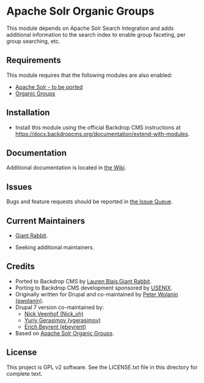 Apache Solr Organic Groups
======================

This module depends on Apache Solr Search Integration and adds additional information to the search index to enable group faceting, per group 
searching, etc.

Requirements
------------

This module requires that the following modules are also enabled:

 * [Apache Solr - to be ported](https://www.drupal.org/project/apachesolr)
 * [Organic Groups](https://backdropcms.org/project/og)

Installation
------------

- Install this module using the official Backdrop CMS instructions at
  https://docs.backdropcms.org/documentation/extend-with-modules.


Documentation
-------------

Additional documentation is located in [the Wiki](https://github.com/backdrop-contrib/apachesolr_og/wiki/Documentation).

Issues 
------

Bugs and feature requests should be reported in [the Issue Queue](https://github.com/backdrop-contrib/apachesolr_og/issues).

Current Maintainers
-------------------

- [Giant Rabbit](https://github.com/giant-rabbit).

- Seeking additional maintainers.

Credits
-------

- Ported to Backdrop CMS by [Lauren Blais](https://github.com/rlblais),[Giant Rabbit](https://github.com/giant-rabbit).
- Porting to Backdrop CMS development sponsored by [USENIX](https://www.usenix.org/).
- Originally written for Drupal and co-maintained by [Peter Wolanin (pwolanin)](https://git.drupalcode.org/pwolanin).
- Drupal 7 version co-maintained by:
  - [Nick Veenhof (Nick_vh)](https://www.drupal.org/u/nick_vh)
  - [Yuriy Gerasimov (ygerasimov)](https://www.drupal.org/u/ygerasimov)
  - [Erich Beyrent (ebeyrent)](https://www.drupal.org/u/ebeyrent)
- Based on [Apache Solr Organic Groups](https://www.drupal.org/project/apachesolr_og).

License
-------

This project is GPL v2 software.
See the LICENSE.txt file in this directory for complete text.

